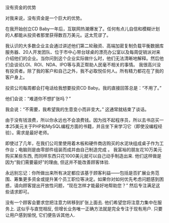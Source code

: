 没有资金的优势

对我来说，没有资金是一个巨大的优势。

在我开始创立CD Baby一年后，互联网热潮爆发了。任何有点儿自信和模糊计划的人都能从投资者那里获得数百万美元。这太荒谬了。

我认识的大多数企业主会通过讲述他们第二轮融资、高端加密复制负载平衡数据库服务器、20人开发团队、位于市中心带台球桌的漂亮办公室以及每周促销派对来介绍他们的企业。当你问到这个企业实际做什么时，他们无法清晰地解释。然后他们会谈论LOI、ROI、NDA、IPO等与真正帮助人民毫不相关的事情。
我很高兴没有投资者。除了我的客户和自己之外，我不必取悦任何人。所有精力都花在了我的客户身上。

投资公司每周都会打电话给我想要投资CD Baby。我的直接回答总是：“不用了。”

他们会说：“难道你不想扩张吗？”

我会说：“不需要，我希望我的生意变小而非变大。” 这通常就结束了谈话。

由于没有钱浪费，所以你永远也不会浪费钱。因为找不起程序员，所以去书店买一本25美元关于PHP和MySQL编程方面的书籍，并且坐下来学习它（即使没编程经验）。需求是最好老师。

即使过了几年，在我们公司里使用着木板和硬件商店购买的水泥块组成桌子作为工作台；电脑则是由零部件组装而成并由自己制造完成 。 我富裕的朋友花10万美元购买某些东西, 而同样东西只花1000美元就可以自己动手制造出来. 他们这样做是因为“我们需要最好”的理由, 但这并不能改善顾客体验.

永远别忘记：你所做出来所有决定都应该基于顾客利益——包括是否扩展业务范围、筹集更多资金或提升某个员工职位等决定。如果你对如何优先考虑问题感到困惑，请向顾客提出开放性问题，“现在怎样才能最好地帮助您？” 然后专注满足这些请求即可。

没有一个顾客会要求您把注意力转移到扩张上面去. 他们希望您将注意力集中在服务上. 这似乎与直觉相反, 但增长业务唯一正确方法就是完全专注于现有用户. 只要让用户感到愉悦, 它们便告诉其他人.